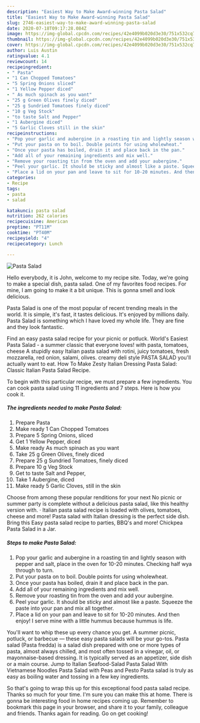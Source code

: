 ```yaml
---
description: "Easiest Way to Make Award-winning Pasta Salad"
title: "Easiest Way to Make Award-winning Pasta Salad"
slug: 2746-easiest-way-to-make-award-winning-pasta-salad
date: 2020-07-18T09:17:28.084Z
image: https://img-global.cpcdn.com/recipes/42e4099b020d3e30/751x532cq70/pasta-salad-recipe-main-photo.jpg
thumbnail: https://img-global.cpcdn.com/recipes/42e4099b020d3e30/751x532cq70/pasta-salad-recipe-main-photo.jpg
cover: https://img-global.cpcdn.com/recipes/42e4099b020d3e30/751x532cq70/pasta-salad-recipe-main-photo.jpg
author: Luis Austin
ratingvalue: 4.1
reviewcount: 14
recipeingredient:
- " Pasta"
- "1 Can Chopped Tomatoes"
- "5 Spring Onions sliced"
- "1 Yellow Pepper diced"
- " As much spinach as you want"
- "25 g Green Olives finely diced"
- "25 g Sundried Tomatoes finely diced"
- "10 g Veg Stock"
- "to taste Salt and Pepper"
- "1 Aubergine diced"
- "5 Garlic Cloves still in the skin"
recipeinstructions:
- "Pop your garlic and aubergine in a roasting tin and lightly season with pepper and salt, place in the oven for 10-20 minutes. Checking half wya through to turn."
- "Put your pasta on to boil. Double points for using wholewheat."
- "Once your pasta has boiled, drain it and place back in the pan."
- "Add all of your remaining ingredients and mix well."
- "Remove your roasting tin from the oven and add your aubergine."
- "Peel your garlic. It should be sticky and almost like a paste. Squeeze the paste into your pan and mix all together."
- "Place a lid on your pan and leave to sit for 10-20 minutes. And then enjoy! I serve mine with a little hummus because hummus is life."
categories:
- Recipe
tags:
- pasta
- salad

katakunci: pasta salad 
nutrition: 262 calories
recipecuisine: American
preptime: "PT11M"
cooktime: "PT40M"
recipeyield: "4"
recipecategory: Lunch

---
```



![Pasta Salad](https://img-global.cpcdn.com/recipes/42e4099b020d3e30/751x532cq70/pasta-salad-recipe-main-photo.jpg)

Hello everybody, it is John, welcome to my recipe site. Today, we're going to make a special dish, pasta salad. One of my favorites food recipes. For mine, I am going to make it a bit unique. This is gonna smell and look delicious.

Pasta Salad is one of the most popular of recent trending meals in the world. It is simple, it's fast, it tastes delicious. It's enjoyed by millions daily. Pasta Salad is something which I have loved my whole life. They are fine and they look fantastic.

Find an easy pasta salad recipe for your picnic or potluck. World&#39;s Easiest Pasta Salad - a summer classic that everyone loves! with pasta, tomatoes, cheese A stupidly easy Italian pasta salad with rotini, juicy tomatoes, fresh mozzarella, red onion, salami, olives. creamy deli style PASTA SALAD you&#39;ll actually want to eat. How To Make Zesty Italian Dressing Pasta Salad: Classic Italian Pasta Salad Recipe.


To begin with this particular recipe, we must prepare a few ingredients. You can cook pasta salad using 11 ingredients and 7 steps. Here is how you cook it.

<!--inarticleads1-->

##### The ingredients needed to make Pasta Salad:

1. Prepare  Pasta
1. Make ready 1 Can Chopped Tomatoes
1. Prepare 5 Spring Onions, sliced
1. Get 1 Yellow Pepper, diced
1. Make ready  As much spinach as you want
1. Take 25 g Green Olives, finely diced
1. Prepare 25 g Sundried Tomatoes, finely diced
1. Prepare 10 g Veg Stock
1. Get to taste Salt and Pepper,
1. Take 1 Aubergine, diced
1. Make ready 5 Garlic Cloves, still in the skin


Choose from among these popular renditions for your next No picnic or summer party is complete without a delicious pasta salad, like this healthy version with. · Italian pasta salad recipe is loaded with olives, tomatoes, cheese and more! Pasta salad with Italian dressing is the perfect side dish. Bring this Easy pasta salad recipe to parties, BBQ&#39;s and more! Chickpea Pasta Salad in a Jar. 

<!--inarticleads2-->

##### Steps to make Pasta Salad:

1. Pop your garlic and aubergine in a roasting tin and lightly season with pepper and salt, place in the oven for 10-20 minutes. Checking half wya through to turn.
1. Put your pasta on to boil. Double points for using wholewheat.
1. Once your pasta has boiled, drain it and place back in the pan.
1. Add all of your remaining ingredients and mix well.
1. Remove your roasting tin from the oven and add your aubergine.
1. Peel your garlic. It should be sticky and almost like a paste. Squeeze the paste into your pan and mix all together.
1. Place a lid on your pan and leave to sit for 10-20 minutes. And then enjoy! I serve mine with a little hummus because hummus is life.


You&#39;ll want to whip these up every chance you get. A summer picnic, potluck, or barbecue — these easy pasta salads will be your go-tos. Pasta salad (Pasta fredda) is a salad dish prepared with one or more types of pasta, almost always chilled, and most often tossed in a vinegar, oil, or mayonnaise-based dressing. It is typically served as an appetizer, side dish or a main course. Jump to Italian Seafood-Salad Pasta Salad With Vietnamese Noodles Pasta Salad with Peas and Pesto Pasta salad is truly as easy as boiling water and tossing in a few key ingredients. 

So that's going to wrap this up for this exceptional food pasta salad recipe. Thanks so much for your time. I'm sure you can make this at home. There is gonna be interesting food in home recipes coming up. Remember to bookmark this page in your browser, and share it to your family, colleague and friends. Thanks again for reading. Go on get cooking!
